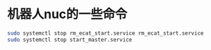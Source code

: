 #  机器人nuc的一些命令

```bash
sudo systemctl stop rm_ecat_start.service rm_ecat_start.service 
sudo systemctl stop start_master.service 
```

